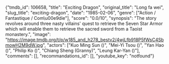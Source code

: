 {"tmdb_id": 106658, "title": "Exciting Dragon", "original_title": "Long fa wei", "slug_title": "exciting-dragon", "date": "1985-02-06", "genre": ["Action / Fantastique / Com\u00e9die"], "score": "0.0/10", "synopsis": "The story revolves around three nasty villains' quest to retrieve the Seven Star Armor which will enable them to retrieve the sacred sword from a Taoist monastery.", "image": "https://image.tmdb.org/t/p/w185_and_h278_bestv2/4wjLfb918P5fWsC4SbmowH2M9dW.jpg", "actors": ["Kuo Ming Sun ()", "Mei-Yi Tsou ()", "Yan Hao ()", "Philip Ko ()", "Chiang Sheng (Granny)", "Leung Kar-Yan ()"], "comments": [], "recommandations_id": [], "youtube_key": "notfound"}
